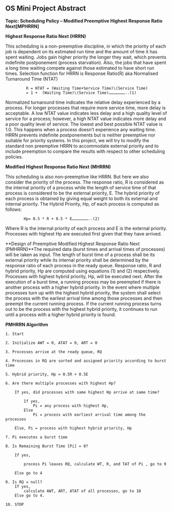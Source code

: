 ##  OS Mini Project Abstract

**Topic: Scheduling Policy – Modified Preemptive Highest Response Ratio Next[MPHRRN]**

**Highest Response Ratio Next (HRRN)**

This scheduling is a non-preemptive discipline, in which the priority of each job is dependent on its estimated run time and the amount of time it has spent waiting. Jobs gain higher priority the longer they wait, which prevents indefinite postponement (process starvation). Also, the jobs that have spent a long time waiting compete against those estimated to have short run times. 
Selection function for HRRN is Response Ratio(R) aka Normalised Turnaround Time (NTAT)

			 R = NTAT = (Waiting Time+Service Time)\(Service Time)
             = 1 +  (Waiting Time)\(Service Time)…………………..(1)

Normalized turnaround time indicates the relative delay experienced by a process. For longer processes that require more service time, more delay is acceptable.
 A low NTAT value indicates less delay and a high quality level of service for a process; however, a high NTAT value indicates more delay and a poor quality level of service. The lowest and best possible NTAT value is 1.0. This happens when a process doesn’t experience any waiting time.
HRRN prevents indefinite postponements but is neither preemptive nor suitable for priority systems.
 In this project, we will try to modify the standard non preemptive HRRN to accommodate external priority and to include preemption to compare the results with respect to other scheduling policies.
 
**Modified Highest Response Ratio Next (MHRRN)**

This scheduling is also non-preemptive like HRRN. But here we also consider the priority of the process. The response ratio, R is considered as the internal priority of a process while the length of service time of that process is considered to be the external priority, E. The hybrid priority of each process is obtained by giving equal weight to both its external and internal priority.
The Hybrid Priority, Hp, of each process is computed as follows:

			Hp= 0.5 * R + 0.5 * E…………………..(2)

Where R is the internal priority of each process and E is the external priority. 
Processes with highest Hp are executed first given that they have arrived.

**Design of Preemptive Modified Highest Response Ratio Next (PMHRRN)**The required data (burst times and arrival times of processes) will be taken as input. The length of burst time of a process shall be its external priority while its internal priority shall be determined by the response ratio of each process in the ready queue.
Response ratio, R and hybrid priority, Hp are computed using equations (1) and (2) respectively.
Processes with highest hybrid priority, Hp, will be executed next. After the execution of a burst time, a running process may be preempted if there is another process with a higher hybrid priority. In the event where multiple processes turn up with the highest hybrid priority, the system shall select the process with the earliest arrival time among those processes and then preempt the current running process. If the current running process turns out to be the process with the highest hybrid priority, it continues to run until a process with a higher hybrid priority is found.

**PMHRRN Algorithm**

    1. Start
    
    2. Initialize AWT = 0, ATAT = 0, ART = 0
        
    3. Processes arrive at the ready queue, RQ
    
    4. Processes in RQ are sorted and assigned priority according to burst time
    
    5. Hybrid priority, Hp = 0.5R + 0.5E
    
    6. Are there multiple processes with highest Hp?
    
        If yes, did processes with same highest Hp arrive at same time?
        
            If yes, 
                Pi = any process with highest Hp,
            Else 
                Pi = process with earliest arrival time among the processes
                
        Else, Pi = process with highest hybrid priority, Hp
           
    7. Pi executes a burst time
    
    8. Is Remaining Burst Time [Pi] = 0?
    
        If yes, 
        
            process Pi leaves RQ, calculate WT, R, and TAT of Pi , go to 9
            
        Else go to 4
        
    9. Is RQ = null?
        If yes, 
            calculate AWT, ART, ATAT of all processes, go to 10
        Else go to 4.
        
    10. STOP

